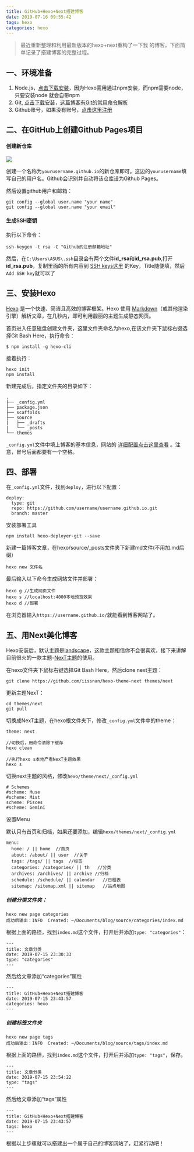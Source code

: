 ```yaml
---
title: GitHub+Hexo+Next搭建博客
date: 2019-07-16 09:55:42
tags: hexo
categories: hexo
---
```


> 最近重新整理和利用最新版本的hexo+next重构了一下我 的博客，下面简单记录了搭建博客的完整过程。

## 一、环境准备

1.  Node.js，[点击下载安装](https://nodejs.org/en/)，因为Hexo需用通过npm安装，而npm需要node，只要安装node 就会自带npm
2.  Git, [点击下载安装](https://gitforwindows.org/)，[这篇博客有Git的常用命令解析]([https://yxyuxuan.github.io/2016/10/12/Git%E5%B8%B8%E7%94%A8%E5%91%BD%E4%BB%A4/](https://yxyuxuan.github.io/2016/10/12/Git常用命令/))
3.  Github账号，如果没有账号，[点击这里注册](https://github.com/)

## 二、在GitHub上创建Github Pages项目

#### 创建新仓库

 ![](<https://yxyuxuan.github.io/Markdown-repository/images/new-reponsitory.png>)

创建一个名称为`yourusername.github.io`的新仓库即可。这边的`yourusername`填写自己的用户名。Github会识别并自动将该仓库设为Github Pages。

然后设置github用户和邮箱：

```
git config --global user.name "your name"
git config --global user.name "your email"
```

#### 生成SSH密钥

执行以下命令：

`ssh-keygen -t rsa -C "Github的注册邮箱地址"`

然后，在`C:\Users\ASUS\.ssh`目录会有两个文件**id_rsa**和**id_rsa.pub**,打开**id_rsa.pub**，复制里面的所有内容到 [SSH keys这里](https://github.com/settings/keys) 的Key，Title随便填，然后`Add SSH key`就可以了

## 三、安装Hexo

[Hexo](https://hexo.io/zh-cn/docs/) 是一个快速、简洁且高效的博客框架。Hexo 使用 [Markdown](http://daringfireball.net/projects/markdown/)（或其他渲染引擎）解析文章，在几秒内，即可利用靓丽的主题生成静态网页。

首页进入任意磁盘创建文件夹，这里文件夹命名为hexo,在该文件夹下鼠标右键选择Git Bash Here，执行命令：

```
$ npm install -g hexo-cli
```

接着执行：

```
hexo init
npm install
```

新建完成后，指定文件夹的目录如下：

```
.
├── _config.yml
├── package.json
├── scaffolds
├── source  
| 	├── _drafts   
|	└── _posts
└── themes
```

`_config.yml`文件中填上博客的基本信息，网站的 [详细配置点击这里查看](https://hexo.io/zh-cn/docs/configuration) 。注意，冒号后面都要有一个空格。

## 四、部署

在`_config.yml`文件，找到`deploy`，进行以下配置：

```
deploy:
  type: git
  repo: https://github.com/username/username.github.io.git
  branch: master
```

安装部署工具

```
npm install hexo-deployer-git --save
```

新建一篇博客文章，在hexo/source/_posts文件夹下新建md文件(不用加.md后缀）

```
hexo new 文件名
```

最后输入以下命令生成网站文件并部署：

```
hexo g //生成网页文件
hexo s //localhost:4000本地预览效果
hexo d //部署
```

在浏览器输入`https://username.github.io/`就能看到博客网站了。

## 五、用Next美化博客

Hexo安装后，默认主题是[landscape](https://links.jianshu.com/go?to=https%3A%2F%2Fgithub.com%2Fhexojs%2Fhexo-theme-landscape)，这款主题相信你不会很喜欢，接下来讲解目前很火的一款主题-[NexT主题](https://github.com/theme-next/hexo-theme-next)的使用。

在hexo文件夹下鼠标右键选择Git Bash Here，然后clone next主题：

```
git clone https://github.com/iissnan/hexo-theme-next themes/next
```

更新主题NexT：

```
cd themes/next
git pull
```

切换成NexT主题，在hexo根文件夹下，修改`_config.yml`文件中的theme：

```
theme: next

//切换后，用命令清除下缓存
hexo clean

//执行hexo s本地产看NexT主题效果
hexo s
```

切换next主题的风格，修改`hexo/theme/next/_config.yml`

```
# Schemes
#scheme: Muse
#scheme: Mist
scheme: Pisces
#scheme: Gemini
```

设置Menu

默认只有首页和归档，如果还要添加，编辑`hexo/themes/next/_config.yml` 

```
menu:
  home: / || home  //首页
  about: /about/ || user  //关于
  tags: /tags/ || tags  //标签
  categories: /categories/ || th   //分类
  archives: /archives/ || archive //归档
  schedule: /schedule/ || calendar   //日程表
  sitemap: /sitemap.xml || sitemap   //站点地图
```

##### 创建分类文件夹：

```
hexo new page categories
成功后输出：INFO  Created: ~/Documents/blog/source/categories/index.md
```

根据上面的路径，找到`index.md`这个文件，打开后并添加`type: "categories"`：

```
---
title: 文章分类
date: 2019-07-15 23:30:33
type: "categories"
---
```

然后给文章添加“categories”属性

```
---
title: GitHub+Hexo+Next搭建博客
date: 2019-07-15 23:43:57
categories: hexo
---
```

##### 创建标签文件夹

```
hexo new page tags
成功后输出：INFO  Created: ~/Documents/blog/source/tags/index.md
```

根据上面的路径，找到`index.md`这个文件，打开后并添加`type: "tags"`，保存。

```
---
title: 文章分类
date: 2019-07-15 23:54:22
type: "tags"
---
```

然后给文章添加“tags”属性

```
---
title: GitHub+Hexo+Next搭建博客
date: 2019-07-15 23:43:57
tags: hexo
---
```

根据以上步骤就可以搭建出一个属于自己的博客网站了，赶紧行动吧！

